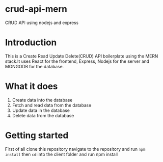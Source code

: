 # crud-api-mern
CRUD API using nodejs and express

# Introduction
This is a Create Read Update Delete(CRUD) API boilerplate using the MERN stack.It uses React for the frontend, Express, Nodejs for the server and MONGODB for the database.

# What it does

1. Create data into the database
2. Fetch and read data from the database
3. Update data in the database
4. Delete data from the database

# Getting started
First of all clone this repository  navigate to the repository and run <code>npm install</code> then <code>cd</code> into the client folder and run npm install
